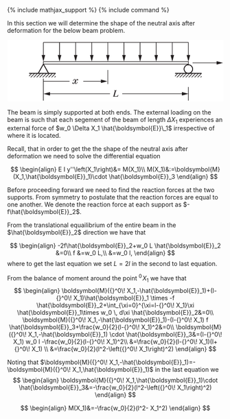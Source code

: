 {% include mathjax_support %}
{% include command %}


In this section we will determine the shape of the neutral axis after deformation for the below beam problem. 

![](2021-11-27-22-40-01.png)

The beam is simply supported at both ends. The external loading on the beam is such that each segement of the beam of length $\Delta X_1$ experiences an external force of $w_0 \Delta X_1 \hat{\boldsymbol{E}}\_1$ irrespective of where it is located.  


Recall, that in order to get the the shape of the neutral axis after deformation we need to solve the differential equation

$$ 
\begin{align}
E I y''\left(X_1\right)&= M(X_1)\\
M(X_1)&:=\boldsymbol{M}(X_1,\hat{\boldsymbol{E}}_1)\cdot \hat{\boldsymbol{E}}_3
\end{align}
$$

Before proceeding forward we need to find the reaction forces at the two supports. From symmetry to postulate that the reaction forces are equal to one another. We denote the reaction force at each support as $-f\hat{\boldsymbol{E}}_2$.

From the translational equailibrium of the entire beam in the $\hat{\boldsymbol{E}}_2$ direction we have that 

$$
\begin{align}
-2f\hat{\boldsymbol{E}}_2+w_0 L \hat{\boldsymbol{E}}_2 &=0\\
f &=w_0 L,\\
 &=w_0 l,
\end{align}
$$
where to get the last equation we set $L=2l$ in the second to last equation. 

From the balance of moment around the point ${}^0\! X_1$ we have that
$$
\begin{align}
\boldsymbol{M}({}^0\! X_1,-\hat{\boldsymbol{E}}_1)+(l-{}^0\! X_1)\hat{\boldsymbol{E}}_1 \times -f \hat{\boldsymbol{E}}_2+\int_{\xi=0}^{\xi=l-{}^0\! X_1}\xi \hat{\boldsymbol{E}}_1\times w_0 \, d\xi \hat{\boldsymbol{E}}_2&=0\\
\boldsymbol{M}({}^0\! X_1,-\hat{\boldsymbol{E}}_1)-(l-{}^0\! X_1) f \hat{\boldsymbol{E}}_3+\frac{w_0}{2}(l-{}^0\! X_1)^2&=0\\
\boldsymbol{M}({}^0\! X_1,-\hat{\boldsymbol{E}}_1) \cdot \hat{\boldsymbol{E}}_3&=(l-{}^0\! X_1) w_0 l -\frac{w_0}{2}(l-{}^0\! X_1)^2\\
&=\frac{w_0}{2}(l-{}^0\! X_1)(l+{}^0\! X_1)  \\
&=\frac{w_0}{2}(l^2-\left({}^0\! X_1\right)^2)
\end{align}
$$

Noting that $\boldsymbol{M}({}^0\! X_1,-\hat{\boldsymbol{E}}_1)=-\boldsymbol{M}({}^0\! X_1,\hat{\boldsymbol{E}}_1)$ in the last equation we 
$$
\begin{align}
\boldsymbol{M}({}^0\! X_1,\hat{\boldsymbol{E}}_1)\cdot \hat{\boldsymbol{E}}_3&=-\frac{w_0}{2}(l^2-\left({}^0\! X_1\right)^2)
\end{align}
$$

$$
\begin{align}
M(X_1)&=-\frac{w_0}{2}(l^2- X_1^2)
\end{align}
$$
